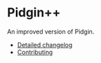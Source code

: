 # Pidgin++ <a target="_blank" href="https://travis-ci.org/renatosilva/pidgin-plus/builds"><img align="right" alt="" src="https://travis-ci.org/renatosilva/pidgin-plus.svg?branch=master"/></a>

An improved version of Pidgin.

* [Detailed changelog](https://github.com/renatosilva/pidgin-plus/blob/master/source/ChangeLog.plus.md)
* [Contributing](https://github.com/renatosilva/pidgin-plus/wiki/Development)

